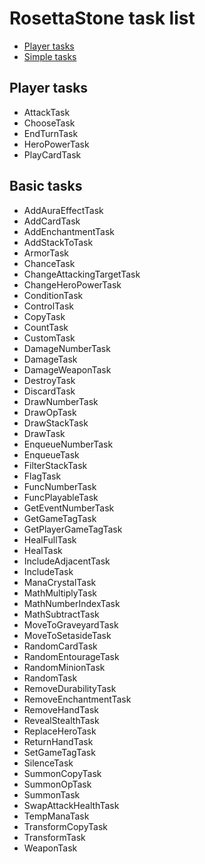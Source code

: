 # RosettaStone task list

- [Player tasks](#player-tasks)
- [Simple tasks](#simple-tasks)

## Player tasks

* AttackTask
* ChooseTask
* EndTurnTask
* HeroPowerTask
* PlayCardTask

## Basic tasks

* AddAuraEffectTask
* AddCardTask
* AddEnchantmentTask
* AddStackToTask
* ArmorTask
* ChanceTask
* ChangeAttackingTargetTask
* ChangeHeroPowerTask
* ConditionTask
* ControlTask
* CopyTask
* CountTask
* CustomTask
* DamageNumberTask
* DamageTask
* DamageWeaponTask
* DestroyTask
* DiscardTask
* DrawNumberTask
* DrawOpTask
* DrawStackTask
* DrawTask
* EnqueueNumberTask
* EnqueueTask
* FilterStackTask
* FlagTask
* FuncNumberTask
* FuncPlayableTask
* GetEventNumberTask
* GetGameTagTask
* GetPlayerGameTagTask
* HealFullTask
* HealTask
* IncludeAdjacentTask
* IncludeTask
* ManaCrystalTask
* MathMultiplyTask
* MathNumberIndexTask
* MathSubtractTask
* MoveToGraveyardTask
* MoveToSetasideTask
* RandomCardTask
* RandomEntourageTask
* RandomMinionTask
* RandomTask
* RemoveDurabilityTask
* RemoveEnchantmentTask
* RemoveHandTask
* RevealStealthTask
* ReplaceHeroTask
* ReturnHandTask
* SetGameTagTask
* SilenceTask
* SummonCopyTask
* SummonOpTask
* SummonTask
* SwapAttackHealthTask
* TempManaTask
* TransformCopyTask
* TransformTask
* WeaponTask